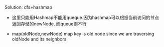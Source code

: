 
Solution: dfs+hashmap
- 这里只能用Hashmap不能用queque.因为hashmap可以根据当前访问的节点返回存储的newNode, 而queue则不行

- map(oldNode,newNode) map key is old node since we are traversing oldNode and its neighbors
